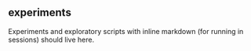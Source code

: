 ## experiments

Experiments and exploratory scripts with inline markdown (for running in sessions) should live here.
